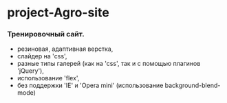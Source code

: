 # project-Agro-site

### Тренировочный сайт. 

- резиновая, адаптивная верстка,
- слайдер на 'css',
- разные типы галерей (как на 'css', так и с помощью плагинов 'jQuery'),
- использование 'flex',
- без поддержки 'IE' и 'Opera mini' (использование background-blend-mode)


